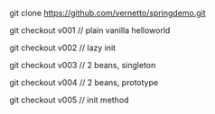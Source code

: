 git clone https://github.com/vernetto/springdemo.git

git checkout v001 // plain vanilla helloworld

git checkout v002 // lazy init

git checkout v003 // 2 beans, singleton

git checkout v004 // 2 beans, prototype

git checkout v005 // init method
  